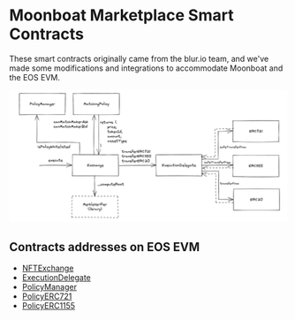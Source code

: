 # Moonboat Marketplace Smart Contracts

These smart contracts originally came from the blur.io team, and we've made some modifications and integrations to accommodate Moonboat and the EOS EVM.
  
![](assets/architecture.png)

## Contracts addresses on EOS EVM

* [NFTExchange](https://explorer.evm.eosnetwork.com/address/0x2cA688aDde263B2Ad226B9a2540bF86abb84032A)
* [ExecutionDelegate](https://explorer.evm.eosnetwork.com/address/0xadE7b7F09067849D6D6126F749d6ee498f7068a9)
* [PolicyManager](https://explorer.evm.eosnetwork.com/address/0xa9E219c2dBe7BBa535aaB622A4d46aA5B78Bd8F5)
* [PolicyERC721](https://explorer.evm.eosnetwork.com/address/0x95b0030aA802258ca5e3025240a9514422640ef0)
* [PolicyERC1155](https://explorer.evm.eosnetwork.com/address/0xb188a52eB2F00b41dfECdecD5CF0644503b48e64)
